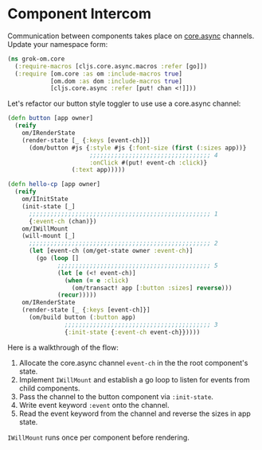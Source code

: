 # Component Intercom

Communication between components takes place on 
[core.async](https://github.com/clojure/core.async/blob/master/examples/walkthrough.clj)
 channels. Update your namespace form:

```clojure
(ns grok-om.core
  (:require-macros [cljs.core.async.macros :refer [go]])
  (:require [om.core :as om :include-macros true]
            [om.dom :as dom :include-macros true]
            [cljs.core.async :refer [put! chan <!]]))
```

Let's refactor our button style toggler to use use a core.async channel:

```clojure
(defn button [app owner]
  (reify
    om/IRenderState
    (render-state [_ {:keys [event-ch]}]
      (dom/button #js {:style #js {:font-size (first (:sizes app))}
                       ;;;;;;;;;;;;;;;;;;;;;;;;;;;;;;;;;; 4
                       :onClick #(put! event-ch :click)}
                  (:text app)))))

(defn hello-cp [app owner]
  (reify
    om/IInitState
    (init-state [_]
      ;;;;;;;;;;;;;;;;;;;;;;;;;;;;;;;;;;;;;;;;;;;;;;;;;;; 1
      {:event-ch (chan)}) 
    om/IWillMount
    (will-mount [_]
      ;;;;;;;;;;;;;;;;;;;;;;;;;;;;;;;;;;;;;;;;;;;;;;;;;;; 2
      (let [event-ch (om/get-state owner :event-ch)]
        (go (loop []
              ;;;;;;;;;;;;;;;;;;;;;;;;;;;;;;;;;;;;;;;;;;; 5
              (let [e (<! event-ch)]
                (when (= e :click)
                  (om/transact! app [:button :sizes] reverse)))
              (recur)))))
    om/IRenderState
    (render-state [_ {:keys [event-ch]}]
      (om/build button (:button app)
                ;;;;;;;;;;;;;;;;;;;;;;;;;;;;;;;;;;;;;;;;; 3
                {:init-state {:event-ch event-ch}}))))
```

Here is a walkthrough of the flow:

1. Allocate the core.async channel `event-ch` in the the root component's state.
2. Implement `IWillMount` and establish a go loop to listen for events from child components.
3. Pass the channel to the button component via `:init-state`.
4. Write event keyword `:event` onto the channel.
5. Read the event keyword from the channel and reverse the sizes in app state.

`IWillMount` runs once per component before rendering.



